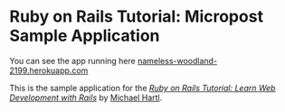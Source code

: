 # Ruby on Rails Tutorial: Micropost Sample Application

You can see the app running here [nameless-woodland-2199.herokuapp.com](https://nameless-woodland-2199.herokuapp.com/)

This is the sample application for the
[*Ruby on Rails Tutorial: Learn Web Development with Rails*](http://www.railstutorial.org/)
by [Michael Hartl](http://www.michaelhartl.com/).